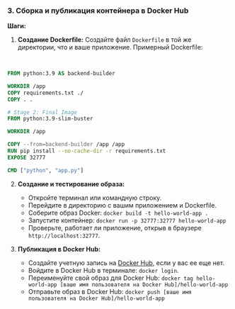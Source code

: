 ### 3. Сборка и публикация контейнера в Docker Hub

**Шаги:**

1. **Создание Dockerfile:**
   Создайте файл `Dockerfile` в той же директории, что и ваше приложение. Примерный Dockerfile:

```  Dockerfile
   
   
FROM python:3.9 AS backend-builder

WORKDIR /app
COPY requirements.txt ./
COPY . .

# Stage 2: Final Image
FROM python:3.9-slim-buster

WORKDIR /app

COPY --from=backend-builder /app /app
RUN pip install --no-cache-dir -r requirements.txt
EXPOSE 32777

CMD ["python", "app.py"]
```



2. **Создание и тестирование образа:**
   - Откройте терминал или командную строку.
   - Перейдите в директорию с вашим приложением и Dockerfile.
   - Соберите образ Docker: `docker build -t hello-world-app .`
   - Запустите контейнер: `docker run -p 32777:32777 hello-world-app`
   - Проверьте, работает ли приложение, открыв в браузере `http://localhost:32777`.

3. **Публикация в Docker Hub:**
   - Создайте учетную запись на [Docker Hub](https://hub.docker.com/), если у вас ее еще нет.
   - Войдите в Docker Hub в терминале: `docker login`.
   - Переименуйте свой образ для Docker Hub: `docker tag hello-world-app [ваше имя пользователя на Docker Hub]/hello-world-app`
   - Отправьте образ в Docker Hub: `docker push [ваше имя пользователя на Docker Hub]/hello-world-app`
